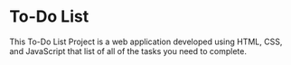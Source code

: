 # To-Do List
  This To-Do List Project is a web application developed using HTML, CSS, and JavaScript  that list of all of the tasks you need to complete. 
